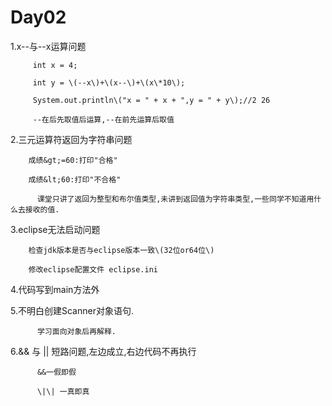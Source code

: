 # **Day02**

1.x--与--x运算问题

```
     int x = 4;

     int y = \(--x\)+\(x--\)+\(x\*10\);

     System.out.println\("x = " + x + ",y = " + y\);//2 26

     --在后先取值后运算,--在前先运算后取值
```

2.三元运算符返回为字符串问题

```
    成绩&gt;=60:打印"合格"

    成绩&lt;60:打印"不合格"

      课堂只讲了返回为整型和布尔值类型,未讲到返回值为字符串类型,一些同学不知道用什么去接收的值.
```

3.eclipse无法启动问题

```
    检查jdk版本是否与eclipse版本一致\(32位or64位\)

    修改eclipse配置文件 eclipse.ini
```

4.代码写到main方法外

5.不明白创建Scanner对象语句.

```
      学习面向对象后再解释.
```

6.&& 与 \|\| 短路问题,左边成立,右边代码不再执行

          &&一假即假

          \|\| 一真即真

